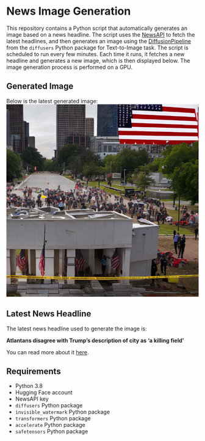 # News Image Generation
This repository contains a Python script that automatically generates an image based on a news headline. The script uses the [NewsAPI](https://newsapi.org/) to fetch the latest headlines, and then generates an image using the [DiffusionPipeline](https://github.com/huggingface/diffusers) from the `diffusers` Python package for Text-to-Image task.
The script is scheduled to run every few minutes. Each time it runs, it fetches a new headline and generates a new image, which is then displayed below. The image generation process is performed on a GPU.

## Generated Image
Below is the latest generated image:
![Generated Image](image.png)

## Latest News Headline
The latest news headline used to generate the image is:

**Atlantans disagree with Trump’s description of city as ‘a killing field’**

You can read more about it [here](https://news.google.com/rss/articles/CBMivwFBVV95cUxQT0JENG9EbXhUU08xRHh3VjFHVGE5eWpxLUtUVndDdWp5UUpDUTQwMmhVSmZoMkNUbHhCdzBXMEZLXzdoa1oyWW5GaXozMl9qN0pZRnUxekVhX3VwUHhMaG9nVExXX3VMN2xDOXFRWjgyZElQWC1lTy1GVHA2UEY4bWpQRkZHNDVka0daWGdwU0ZHWnRZTUQ1bWJKdW1BSl9YZV91TDkwT0FIdTlVa1hOUU9mbFFNSnYxY2hudjNfWQ?oc=5).

## Requirements
- Python 3.8
- Hugging Face account
- NewsAPI key
- `diffusers` Python package
- `invisible_watermark` Python package
- `transformers` Python package
- `accelerate` Python package
- `safetensors` Python package
